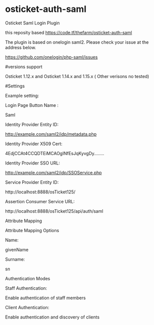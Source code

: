 

# osticket-auth-saml
Osticket Saml Login Plugin


this reposity based https://code.tf/thefarm/osticket-auth-saml

The plugin is based on onelogin saml2. Please check your issue at the address below.

https://github.com/onelogin/php-saml/issues


#versions support

Osticket 1.12.x  and Osticket 1.14.x and 1.15.x ( Other verisons no tested)

#Settings 

Example setting:

Login Page Button Name :

Saml 

Identity Provider Entity ID: 

http://example.com/saml2/idp/metadata.php

Identity Provider X509 Cert: 

4EdjCCAt4CCQDTEiMCAOgINfEsJqKyvgDy........

Identity Provider SSO URL: 

http://example.com/saml2/idp/SSOService.php

Service Provider Entity ID: 

http://localhost:8888/osTicket125/

Assertion Consumer Service URL: 

http://localhost:8888/osTicket125/api/auth/saml

Attribute Mapping

Attribute Mapping Options

Name: 

givenName

Surname: 

sn

Authentication Modes

Staff Authentication: 

 Enable authentication of staff members
 
Client Authentication: 

 Enable authentication and discovery of clients
 

 
 
